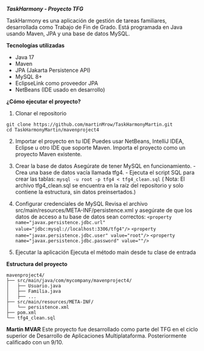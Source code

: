_**TaskHarmony - Proyecto TFG**_

TaskHarmony es una aplicación de gestión de tareas familiares, desarrollada como Trabajo de Fin de Grado. Está programada en Java usando Maven, JPA y una base de datos MySQL.

**Tecnologías utilizadas**
  - Java 17
  - Maven
  - JPA (Jakarta Persistence API)
  - MySQL 8+
  - EclipseLink como proveedor JPA
  - NetBeans (IDE usado en desarrollo)

**¿Cómo ejecutar el proyecto?**

  1. Clonar el repositorio
  
    git clone https://github.com/martinMrow/TaskHarmonyMartin.git
    cd TaskHarmonyMartin/mavenproject4
  
  2. Importar el proyecto en tu IDE
    Puedes usar NetBeans, IntelliJ IDEA, Eclipse u otro IDE que soporte Maven. Importa el proyecto como un proyecto Maven existente.
  
  3. Crear la base de datos
    Asegúrate de tener MySQL en funcionamiento.
    - Crea una base de datos vacía llamada tfg4.
    - Ejecuta el script SQL para crear las tablas: ```mysql -u root -p tfg4 < tfg4_clean.sql``` ( Nota: El archivo tfg4_clean.sql se encuentra en la raíz del repositorio y solo contiene la estructura, sin datos preinsertados.)
  
  4. Configurar credenciales de MySQL
    Revisa el archivo src/main/resources/META-INF/persistence.xml y asegúrate de que los datos de acceso a tu base de datos sean correctos:
    ```<property name="javax.persistence.jdbc.url" value="jdbc:mysql://localhost:3306/tfg4"/>```
    ```<property name="javax.persistence.jdbc.user" value="root"/>```
    ```<property name="javax.persistence.jdbc.password" value=""/>```

  5. Ejecutar la aplicación
    Ejecuta el método main desde tu clase de entrada

**Estructura del proyecto**

    mavenproject4/
    ├── src/main/java/com/mycompany/mavenproject4/
    │   ├── Usuario.java
    │   ├── Familia.java
    │   ├── ...
    ├── src/main/resources/META-INF/
    │   └── persistence.xml
    ├── pom.xml
    └── tfg4_clean.sql
    
**Martín MVAR**
Este proyecto fue desarrollado como parte del TFG en el ciclo superior de Desarrollo de Aplicaciones Multiplataforma. Posteriormente calificado con un 9/10.
